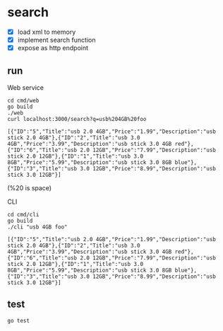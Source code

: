 # search

* [x] load xml to memory
* [x] implement search function
* [x] expose as http endpoint

## run

Web service
```
cd cmd/web
go build
./web
curl localhost:3000/search?q=usb%204GB%20foo

[{"ID":"5","Title":"usb 2.0 4GB","Price":"1.99","Description":"usb stick 2.0 4GB"},{"ID":"2","Title":"usb 3.0 4GB","Price":"3.99","Description":"usb stick 3.0 4GB red"},{"ID":"6","Title":"usb 2.0 12GB","Price":"7.99","Description":"usb stick 2.0 12GB"},{"ID":"1","Title":"usb 3.0 8GB","Price":"5.99","Description":"usb stick 3.0 8GB blue"},{"ID":"3","Title":"usb 3.0 12GB","Price":"8.99","Description":"usb stick 3.0 12GB"}]
```
(%20 is space)

CLI
```
cd cmd/cli
go build
./cli "usb 4GB foo"

[{"ID":"5","Title":"usb 2.0 4GB","Price":"1.99","Description":"usb stick 2.0 4GB"},{"ID":"2","Title":"usb 3.0 4GB","Price":"3.99","Description":"usb stick 3.0 4GB red"},{"ID":"6","Title":"usb 2.0 12GB","Price":"7.99","Description":"usb stick 2.0 12GB"},{"ID":"1","Title":"usb 3.0 8GB","Price":"5.99","Description":"usb stick 3.0 8GB blue"},{"ID":"3","Title":"usb 3.0 12GB","Price":"8.99","Description":"usb stick 3.0 12GB"}]
```

## test

```
go test
```
